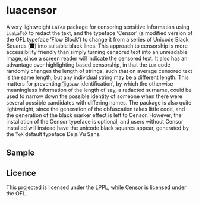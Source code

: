 # luacensor
A very lightweight `LaTeX` package for censoring sensitive information using `LuaLaTeX` to redact the text, and the typeface ‘Censor’ (a modified version of the OFL typeface ‘Flow Block’) to change it from a series of Unicode Black Squares (■) into suitable black lines.  This approach to censorship is more accessibility friendly than simply turning censored text into an unreadable image, since a screen reader will indicate the censored text.  It also has an advantage over highlighting based censorship, in that the `Lua` code randomly changes the length of strings, such that on average censored text is the same length, but any individual string may be a different length.  This matters for preventing ‘jigsaw identification’, by which the otherwise meaningless information of the length of say, a redacted surname, could be used to narrow down the possible identity of someone when there were several possible candidates with differing names.    The package is also quite lightweight, since the generation of the obfuscation takes little code, and the generation of the black marker effect is left to Censor.  However, the installation of the Censor  typeface is optional, and users without Censor installed will instead have the unicode black squares appear, generated by the `TeX` default typeface Deja Vu Sans.  
## Sample



## Licence
This projected is licensed under the LPPL, while Censor is licensed under the OFL.
